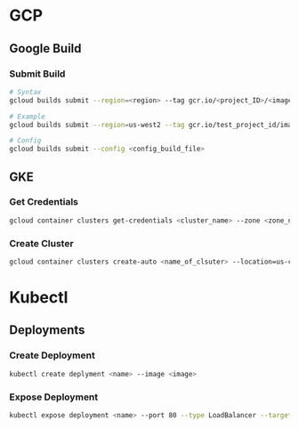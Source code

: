 # GCP
## Google Build
### Submit Build
```bash
# Syntax
gcloud builds submit --region=<region> --tag gcr.io/<project_ID>/<image_name> .

# Example
gcloud builds submit --region=us-west2 --tag gcr.io/test_project_id/image_1 .

# Config
gcloud builds submit --config <config_build_file>
```

## GKE 
### Get Credentials
```bash
gcloud container clusters get-credentials <cluster_name> --zone <zone_name>
```

### Create Cluster
```bash
gcloud container clusters create-auto <name_of_clsuter> --location=us-central1
```

# Kubectl
## Deployments
### Create Deployment
```bash
kubectl create deplyment <name> --image <image>
```

### Expose Deployment
```bash
kubectl expose deployment <name> --port 80 --type LoadBalancer --target-port 8080
```
